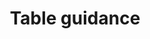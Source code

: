 ---
layout: collection
title: "Table guidance"
description: "Guidance on when and why you may use tables for data visualisation at the NHSBSA"
tags: data
order: 100
collection_tag: dv-table
pagination:
  data: collections.dv-table
  size: 50
  alias: articles
---